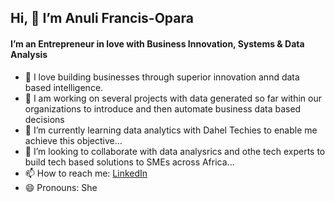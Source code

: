 ## Hi, 👋 I’m Anuli Francis-Opara

#### I’m an Entrepreneur in love with Business Innovation, Systems & Data Analysis

- 👀 I love building businesses through superior innovation annd data based intelligence.
- 🔭 I am working on several projects with data generated so far within our organizations to introduce and then automate business data based decisions     
- 🌱 I’m currently learning data analytics with Dahel Techies to enable me achieve this objective...
- 💞️ I’m looking to collaborate with data analysrics and othe tech experts to build tech based solutions to SMEs across Africa...
- 📫 How to reach me: [LinkedIn](https://www.linkedin.com/in/anuli-francis-opara-40343750?utm_source=share&utm_campaign=share_via&utm_content=profile&utm_medium=ios_app)
- 😄 Pronouns: She

<!---
AnuliOpara/AnuliOpara is a ✨ special ✨ repository because its `README.md` (this file) appears on your GitHub profile.
You can click the Preview link to take a look at your changes.
--->
